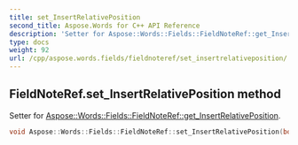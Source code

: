 ```yaml
---
title: set_InsertRelativePosition
second_title: Aspose.Words for C++ API Reference
description: 'Setter for Aspose::Words::Fields::FieldNoteRef::get_InsertRelativePosition.'
type: docs
weight: 92
url: /cpp/aspose.words.fields/fieldnoteref/set_insertrelativeposition/
---
```

## FieldNoteRef.set_InsertRelativePosition method


Setter for [Aspose::Words::Fields::FieldNoteRef::get_InsertRelativePosition](../get_insertrelativeposition/).

```cpp
void Aspose::Words::Fields::FieldNoteRef::set_InsertRelativePosition(bool value)
```

